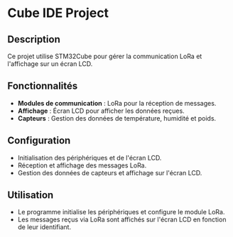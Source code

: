 # Cube IDE Project

## Description

Ce projet utilise STM32Cube pour gérer la communication LoRa et l'affichage sur un écran LCD.

## Fonctionnalités

- **Modules de communication** : LoRa pour la réception de messages.
- **Affichage** : Écran LCD pour afficher les données reçues.
- **Capteurs** : Gestion des données de température, humidité et poids.

## Configuration

- Initialisation des périphériques et de l'écran LCD.
- Réception et affichage des messages LoRa.
- Gestion des données de capteurs et affichage sur l'écran LCD.

## Utilisation

- Le programme initialise les périphériques et configure le module LoRa.
- Les messages reçus via LoRa sont affichés sur l'écran LCD en fonction de leur identifiant.